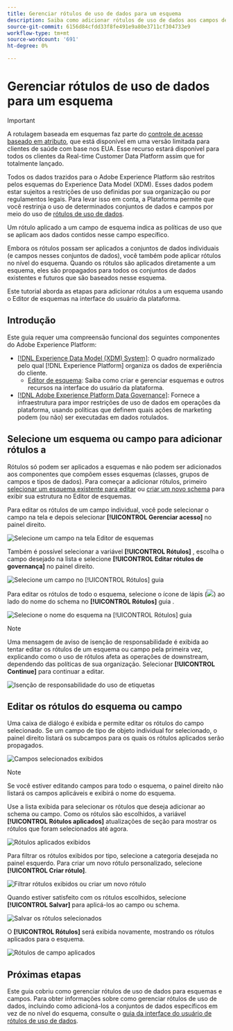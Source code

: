 ```yaml
---
title: Gerenciar rótulos de uso de dados para um esquema
description: Saiba como adicionar rótulos de uso de dados aos campos de esquema do Experience Data Model (XDM) na interface do usuário do Adobe Experience Platform.
source-git-commit: 6156d84cfdd33f8fe491e9a80e3711cf304733e9
workflow-type: tm+mt
source-wordcount: '691'
ht-degree: 0%

---
```


# Gerenciar rótulos de uso de dados para um esquema

>[!IMPORTANT]
>
>A rotulagem baseada em esquemas faz parte do [controle de acesso baseado em atributo](../../access-control/abac/overview.md), que está disponível em uma versão limitada para clientes de saúde com base nos EUA. Esse recurso estará disponível para todos os clientes da Real-time Customer Data Platform assim que for totalmente lançado.

Todos os dados trazidos para o Adobe Experience Platform são restritos pelos esquemas do Experience Data Model (XDM). Esses dados podem estar sujeitos a restrições de uso definidas por sua organização ou por regulamentos legais. Para levar isso em conta, a Plataforma permite que você restrinja o uso de determinados conjuntos de dados e campos por meio do uso de [rótulos de uso de dados](../../data-governance/labels/overview.md).

Um rótulo aplicado a um campo de esquema indica as políticas de uso que se aplicam aos dados contidos nesse campo específico.

Embora os rótulos possam ser aplicados a conjuntos de dados individuais (e campos nesses conjuntos de dados), você também pode aplicar rótulos no nível do esquema. Quando os rótulos são aplicados diretamente a um esquema, eles são propagados para todos os conjuntos de dados existentes e futuros que são baseados nesse esquema.

Este tutorial aborda as etapas para adicionar rótulos a um esquema usando o Editor de esquemas na interface do usuário da plataforma.

## Introdução

Este guia requer uma compreensão funcional dos seguintes componentes do Adobe Experience Platform:

* [[!DNL Experience Data Model (XDM) System]](../home.md): O quadro normalizado pelo qual [!DNL Experience Platform] organiza os dados de experiência do cliente.
   * [Editor de esquema](../ui/overview.md): Saiba como criar e gerenciar esquemas e outros recursos na interface do usuário da plataforma.
* [[!DNL Adobe Experience Platform Data Governance]](../../data-governance/home.md): Fornece a infraestrutura para impor restrições de uso de dados em operações da plataforma, usando políticas que definem quais ações de marketing podem (ou não) ser executadas em dados rotulados.

## Selecione um esquema ou campo para adicionar rótulos a

Rótulos só podem ser aplicados a esquemas e não podem ser adicionados aos componentes que compõem esses esquemas (classes, grupos de campos e tipos de dados). Para começar a adicionar rótulos, primeiro [selecionar um esquema existente para editar](../ui/resources/schemas.md#edit) ou [criar um novo schema](../ui/resources/schemas.md#create) para exibir sua estrutura no Editor de esquemas.

Para editar os rótulos de um campo individual, você pode selecionar o campo na tela e depois selecionar **[!UICONTROL Gerenciar acesso]** no painel direito.

![Selecione um campo na tela Editor de esquemas](../images/tutorials/labels/manage-access.png)

Também é possível selecionar a variável **[!UICONTROL Rótulos]** , escolha o campo desejado na lista e selecione **[!UICONTROL Editar rótulos de governança]** no painel direito.

![Selecione um campo no [!UICONTROL Rótulos] guia](../images/tutorials/labels/select-field-on-labels-tab.png)

Para editar os rótulos de todo o esquema, selecione o ícone de lápis (![](../images/tutorials/labels/pencil-icon.png)) ao lado do nome do schema no **[!UICONTROL Rótulos]** guia .

![Selecione o nome do esquema na [!UICONTROL Rótulos] guia](../images/tutorials/labels/select-schema-on-labels-tab.png)

>[!NOTE]
>
>Uma mensagem de aviso de isenção de responsabilidade é exibida ao tentar editar os rótulos de um esquema ou campo pela primeira vez, explicando como o uso de rótulos afeta as operações de downstream, dependendo das políticas de sua organização. Selecionar **[!UICONTROL Continue]** para continuar a editar.
>
>![Isenção de responsabilidade do uso de etiquetas](../images/tutorials/labels/disclaimer.png)

## Editar os rótulos do esquema ou campo

Uma caixa de diálogo é exibida e permite editar os rótulos do campo selecionado. Se um campo de tipo de objeto individual for selecionado, o painel direito listará os subcampos para os quais os rótulos aplicados serão propagados.

![Campos selecionados exibidos](../images/tutorials/labels/edit-labels.png)

>[!NOTE]
>
>Se você estiver editando campos para todo o esquema, o painel direito não listará os campos aplicáveis e exibirá o nome do esquema.

Use a lista exibida para selecionar os rótulos que deseja adicionar ao schema ou campo. Como os rótulos são escolhidos, a variável **[!UICONTROL Rótulos aplicados]** atualizações de seção para mostrar os rótulos que foram selecionados até agora.

![Rótulos aplicados exibidos](../images/tutorials/labels/applied-labels.png)

Para filtrar os rótulos exibidos por tipo, selecione a categoria desejada no painel esquerdo. Para criar um novo rótulo personalizado, selecione **[!UICONTROL Criar rótulo]**.

![Filtrar rótulos exibidos ou criar um novo rótulo](../images/tutorials/labels/filter-and-create-custom.png)

Quando estiver satisfeito com os rótulos escolhidos, selecione **[!UICONTROL Salvar]** para aplicá-los ao campo ou schema.

![Salvar os rótulos selecionados](../images/tutorials/labels/save-labels.png)

O **[!UICONTROL Rótulos]** será exibida novamente, mostrando os rótulos aplicados para o esquema.

![Rótulos de campo aplicados](../images/tutorials/labels/field-labels-added.png)

## Próximas etapas

Este guia cobriu como gerenciar rótulos de uso de dados para esquemas e campos. Para obter informações sobre como gerenciar rótulos de uso de dados, incluindo como adicioná-los a conjuntos de dados específicos em vez de no nível do esquema, consulte o [guia da interface do usuário de rótulos de uso de dados](../../data-governance/labels/user-guide.md).
